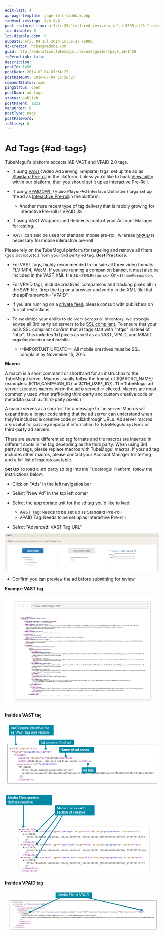```yaml
---
edit-last: 4
wp-page-template: page-left-sidebar.php
rawhtml-settings: 0,0,0,0
post-restored-from: a:3:{s:20:"restored_revision_id";i:3595;s:16:"restored_by_user";i:4;s:13:"restored_time";i:1429839173;}
ldc-disable: 0
ldc-disable-comm: 0
pubDate: Fri, 04 Jul 2014 15:56:27 +0000
dc-creator: hchang@adobe.com
guid: http://education.tubemogul.com/userguide/?page_id=1458
isPermaLink: false
description: 
postId: 1458
postDate: 2014-07-04 07:56:27
postDateGmt: 2014-07-04 15:56:27
commentStatus: open
pingStatus: open
postName: ad-tags
status: publish
postParent: 1821
menuOrder: 0
postType: page
postPassword: 
isSticky: 0
---
```


# Ad Tags {#ad-tags}

TubeMogul's platform accepts IAB VAST and VPAID 2.0 tags.

* If using  [VAST](http://www.iab.net/guidelines/508676/digitalvideo/vsuite/vast/vast_copy) (Video Ad Serving Template) tags, set up the ad as  [Standard Pre-roll](../../../../user-guide/planning/ad-formats/in-stream/standard-pre-roll.md) in the platform. Unless you'd like to track [Viewability](../../../../user-guide/measurement/viewability.md) within our platform, then you should set it up as Interactive Pre-Roll.

* If using [VPAID SWF](http://www.iab.net/vpaid) (Video Player-Ad Interface Definition) tags set up the ad as  [Interactive Pre-roll](../../../../user-guide/planning/ad-formats/in-stream/interactive-pre-roll.md)in the platform.

    * Another more recent type of tag delivery that is rapidly growing for Interactive Pre-roll is [VPAID JS](ad-tags/vpaid-js.md).

* If using VAST Wrappers and Redirects contact your Account Manager for testing.
* VAST can also be used for standard mobile pre-roll, whereas [MRAID](http://www.iab.com/guidelines/mobile-rich-media-ad-interface-definitions-mraid/) is necessary for mobile interactive pre-roll

Please rely on the TubeMogul platform for targeting and remove all filters (geo,device,etc.) from your 3rd party ad tag.
**Best Practices:**

* For VAST tags, highly recommended to include all three video formats:  FLV, MP4, WebM.  If you are running a companion banner, it must also be included in the VAST XML file as `<HTMLResource>` Or `<IFrameResource>`.
* For VPAID tags, include creatives, companions and tracking pixels all in the SWF file. Drop the tag on a browser and verify in the XML file that the apiFramework="VPAID".
* If you are running on a  [private feed](../../../../user-guide/planning/private-inventory.md), please consult with publishers on format restrictions.
* To maximize your ability to delivery across all inventory, we strongly advise all 3rd party ad servers to be  [SSL compliant](http://support.google.com/adxbuyer/bin/answer.py?hl=en&answer=3016708). To ensure that your ad is SSL compliant confirm that all tags start with "https" instead of "http". This includes 1x1 pixels as well as as VAST, VPAID, and MRAID tags for desktop and mobile.

    * `**`IMPORTANT UPDATE`**`: All mobile creatives must be SSL complaint by November 15, 2015.

**Macros**

A macro is a short command or shorthand for an instruction to the TubeMogul server. Macros usually follow the format of ${MACRO_NAME}(examples: ${TM_CAMPAIGN_ID} or ${TM_USER_ID}). The TubeMogul ad server executes macros when the ad is served or clicked. Macros are most commonly used when trafficking third-party and custom creative code or metadata (such as third-party pixels.)

A macro serves as a shortcut for a message to the server. Macros will expand into a longer code string that the ad server can understand when they’re included in creative code or clickthrough URLs. Ad server macros are useful for passing important information to TubeMogul’s systems or third-party ad servers.

There are several different ad tag formats and the macros are inserted in different spots in the tag depending on the third party. When using 3rd party ad tags, please replace macros with TubeMogul macros. If your ad tag includes other macros, please contact your Account Manager  for testing and a full list of macros available.

**Set Up**
To load a 3rd party ad tag into the TubeMogul Platform, follow the instructions below:

* Click on "Ads"  in the left navigation bar
* Select "New Ad" in the top left corner
* Select the appropriate unit for the ad tag you'd like to load:

    * VAST Tag: Needs to be set up as Standard Pre-roll
    * VPAID Tag: Needs to be set up as Interactive Pre-roll

* Select "Advanced: VAST Tag URL"

[ ![ad_tag](assets/ad-tag.png)](assets/ad-tag.png)
 

* Confirm you can preview the ad  before submitting for review

**Example VAST tag**

[ ![ad tags1](assets/ad-tags1.png)](assets/ad-tags1.png)

**Inside a VAST tag**

[ ![ad_tags2](assets/ad-tags2.png)](assets/ad-tags2.png)

 

[ ![adtags3](assets/adtags3.png)](assets/adtags3.png)

**Inside a VPAID tag**

[ ![adtags4](assets/adtags4.png)](assets/adtags4.png)

 
  